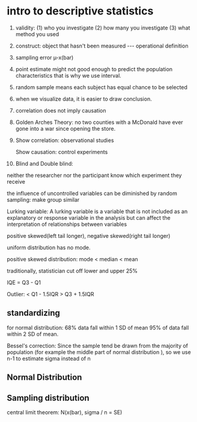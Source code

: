 # intro to descriptive statistics

1. validity:
(1) who you investigate 
(2) how many you investigate
(3) what method you used 

2. construct:
object that hasn't been measured --- operational definition 

3. sampling error µ-x(bar)

4. point estimate might not good enough to predict the population characteristics that is why we use interval.

5. random sample means each subject has equal chance to be selected 

6. when we visualize data, it is easier to draw conclusion.

7. correlation does not imply causation

8. Golden Arches Theory: no two counties with a McDonald have ever gone into a war since opening the store.


9. Show correlation: observational studies 

   Show causation: control experiments 


11. Blind and Double blind:

neither the researcher nor the participant know which experiment they receive


the influence of uncontrolled variables can be diminished by random sampling: make group similar 

Lurking variable: 
A lurking variable is a variable that is not included as an explanatory or 
response variable in the analysis but can affect the interpretation of relationships between variables


positive skewed(left tail longer), negative skewed(right tail longer)

uniform distribution has no mode.

positive skewed distribution: mode < median < mean


traditionally, statistician cut off lower and upper 25%

IQE = Q3 - Q1

Outlier: < Q1 - 1.5IQR
		 > Q3 + 1.5IQR
		 
		 
## standardizing 
		 
for normal distribution: 68% data fall within 1 SD of mean
95% of data fall within 2 SD of mean.


Bessel's correction: Since the sample tend be drawn from the majority of population
(for example the middle part of normal distribution ), so we use n-1 to estimate sigma instead of n


## Normal Distribution 


## Sampling distribution 

central limit theorem: N(x(bar), sigma / n = SE)














